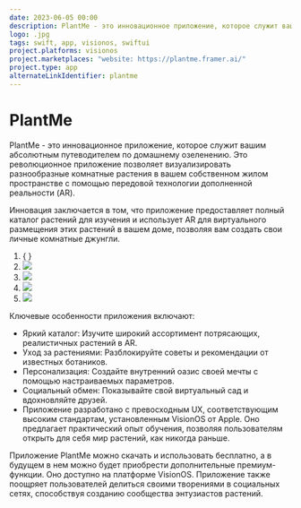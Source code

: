 ```yaml
---
date: 2023-06-05 00:00
description: PlantMe - это инновационное приложение, которое служит вашим абсолютным путеводителем по домашнему озеленению. Это революционное приложение позволяет визуализировать разнообразные комнатные растения в вашем собственном жилом пространстве с помощью передовой технологии дополненной реальности (AR).
logo: .jpg
tags: swift, app, visionos, swiftui
project.platforms: visionos
project.marketplaces: "website: https://plantme.framer.ai/"
project.type: app
alternateLinkIdentifier: plantme
---
```

# PlantMe

PlantMe - это инновационное приложение, которое служит вашим абсолютным путеводителем по домашнему озеленению. Это революционное приложение позволяет визуализировать разнообразные комнатные растения в вашем собственном жилом пространстве с помощью передовой технологии дополненной реальности (AR).

Инновация заключается в том, что приложение предоставляет полный каталог растений для изучения и использует AR для виртуального размещения этих растений в вашем доме, позволяя вам создать свои личные комнатные джунгли.

1. { }
3. ![ ](1.jpg)
2. ![ ](2.jpg)
4. ![ ](3.jpg)
4. ![ ](4.jpg)

Ключевые особенности приложения включают:

- Яркий каталог: Изучите широкий ассортимент потрясающих, реалистичных растений в AR.
- Уход за растениями: Разблокируйте советы и рекомендации от известных ботаников.
- Персонализация: Создайте внутренний оазис своей мечты с помощью настраиваемых параметров.
- Социальный обмен: Показывайте свой виртуальный сад и вдохновляйте друзей.
- Приложение разработано с превосходным UX, соответствующим высоким стандартам, установленным VisionOS от Apple. Оно предлагает практический опыт обучения, позволяя пользователям открыть для себя мир растений, как никогда раньше.

Приложение PlantMe можно скачать и использовать бесплатно, а в будущем в нем можно будет приобрести дополнительные премиум-функции. Оно доступно на платформе VisionOS. Приложение также поощряет пользователей делиться своими творениями в социальных сетях, способствуя созданию сообщества энтузиастов растений.
